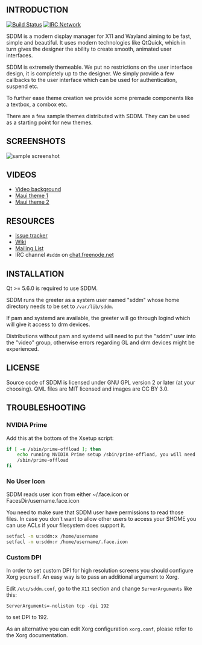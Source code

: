 ## INTRODUCTION

[![Build Status](https://travis-ci.org/sddm/sddm.svg?branch=master)](https://travis-ci.org/sddm/sddm)
[![IRC Network](https://img.shields.io/badge/irc-freenode-blue.svg "IRC Freenode")](https://webchat.freenode.net/?channels=sddm)

SDDM is a modern display manager for X11 and Wayland aiming to be fast, simple and beautiful.
It uses modern technologies like QtQuick, which in turn gives the designer the ability to
create smooth, animated user interfaces.

SDDM is extremely themeable. We put no restrictions on the user interface design,
it is completely up to the designer. We simply provide a few callbacks to the user interface
which can be used for authentication, suspend etc.

To further ease theme creation we provide some premade components like a textbox,
a combox etc.

There are a few sample themes distributed with SDDM.
They can be used as a starting point for new themes.

## SCREENSHOTS

![sample screenshot](https://raw.github.com/sddm/sddm/master/src/greeter/theme/maui.jpg)

## VIDEOS

* [Video background](https://www.youtube.com/watch?v=kKwz2FQcE3c)
* [Maui theme 1](https://www.youtube.com/watch?v=-0d1wkcU9DU)
* [Maui theme 2](https://www.youtube.com/watch?v=dJ28mrOeuNA)

## RESOURCES

* [Issue tracker](https://github.com/sddm/sddm/issues)
* [Wiki](https://github.com/sddm/sddm/wiki)
* [Mailing List](https://groups.google.com/group/sddm-devel)
* IRC channel `#sddm` on [chat.freenode.net](https://webchat.freenode.net?channels=sddm)

## INSTALLATION

Qt >= 5.6.0 is required to use SDDM.

SDDM runs the greeter as a system user named "sddm" whose home directory needs
to be set to `/var/lib/sddm`.

If pam and systemd are available, the greeter will go through logind
which will give it access to drm devices.

Distributions without pam and systemd will need to put the "sddm" user
into the "video" group, otherwise errors regarding GL and drm devices
might be experienced.

## LICENSE

Source code of SDDM is licensed under GNU GPL version 2 or later (at your choosing).
QML files are MIT licensed and images are CC BY 3.0.

## TROUBLESHOOTING

### NVIDIA Prime

Add this at the bottom of the Xsetup script:

```sh
if [ -e /sbin/prime-offload ]; then
    echo running NVIDIA Prime setup /sbin/prime-offload, you will need to manually run /sbin/prime-switch to shut down
    /sbin/prime-offload
fi
```

### No User Icon

SDDM reads user icon from either ~/.face.icon or FacesDir/username.face.icon

You need to make sure that SDDM user have permissions to read those files.
In case you don't want to allow other users to access your $HOME you can use
ACLs if your filesystem does support it.

```sh
setfacl -m u:sddm:x /home/username
setfacl -m u:sddm:r /home/username/.face.icon
```

### Custom DPI

In order to set custom DPI for high resolution screens you should configure
Xorg yourself.  An easy way is to pass an additional argument to Xorg.

Edit ``/etc/sddm.conf``, go to the ``X11`` section and change ``ServerArguments`` like this:

```
ServerArguments=-nolisten tcp -dpi 192
```

to set DPI to 192.

As an alternative you can edit Xorg configuration ``xorg.conf``, please refer to the
Xorg documentation.
